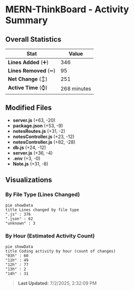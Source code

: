 # MERN-ThinkBoard - Activity Summary 

## Overall Statistics

| Stat                   | Value                                                             |
| ---------------------- | ----------------------------------------------------------------- |
| **Lines Added** (➕)   | 346                                          |
| **Lines Removed** (➖) | 95                                        |
| **Net Change** (↕)    | 251                |
| **Active Time** (⌚)   | 268 minutes |


## Modified Files
- **server.js** (+63, -20)
- **package.json** (+53, -9)
- **notesRoutes.js** (+31, -2)
- **notesController.js** (+23, -12)
- **notesController.js** (+82, -28)
- **db.js** (+24, -12)
- **server.js** (+36, -4)
- **.env** (+3, -0)
- **Note.js** (+31, -8)

## Visualizations

### By File Type (Lines Changed)

```mermaid
pie showData
title Lines changed by file type
".js" : 376
".json" : 62
"unknown" : 3
```

### By Hour (Estimated Activity Count)

```mermaid
pie showData
title Coding activity by hour (count of changes)
"03h" : 60
"11h" : 49
"12h" : 77
"13h" : 2
"14h" : 31
```


> **Last Updated:** 7/2/2025, 2:32:09 PM